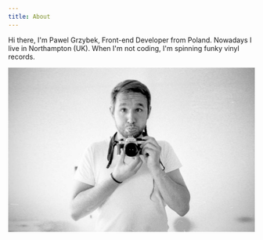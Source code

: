 ```yaml
---
title: About
---
```


Hi there, I'm Pawel Grzybek, Front-end Developer from Poland. Nowadays I live in Northampton (UK). When I'm not coding, I'm spinning funky vinyl records.

![Pawel Grzybek](/photos/about.jpg)
